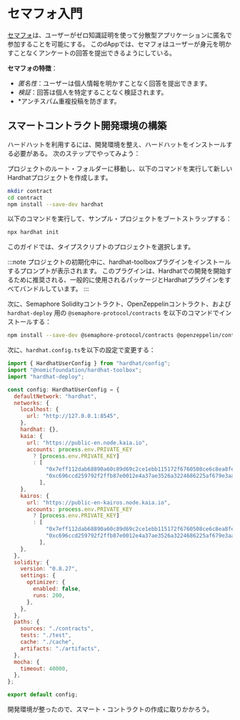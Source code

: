 # セマフォ入門

[セマフォ](https://github.com/semaphore-protocol/semaphore/tree/main)は、ユーザーがゼロ知識証明を使って分散型アプリケーションに匿名で参加することを可能にする。 このdAppでは、セマフォはユーザーが身元を明かすことなくアンケートの回答を提出できるようにしている。

**セマフォの特徴**：

- _匿名性_：ユーザーは個人情報を明かすことなく回答を提出できます。
- _検証_：回答は個人を特定することなく検証されます。
- \*アンチスパム重複投稿を防ぎます。

## スマートコントラクト開発環境の構築<a id="set-up-smart-contract-env"></a>

ハードハットを利用するには、開発環境を整え、ハードハットをインストールする必要がある。 次のステップでやってみよう：

プロジェクトのルート・フォルダーに移動し、以下のコマンドを実行して新しいHardhatプロジェクトを作成します。

```bash
mkdir contract
cd contract
npm install --save-dev hardhat
```

以下のコマンドを実行して、サンプル・プロジェクトをブートストラップする：

```bash
npx hardhat init 
```

このガイドでは、タイプスクリプトのプロジェクトを選択します。

:::note
プロジェクトの初期化中に、hardhat-toolboxプラグインをインストールするプロンプトが表示されます。 このプラグインは、Hardhatでの開発を開始するために推奨される、一般的に使用されるパッケージとHardhatプラグインをすべてバンドルしています。
:::

次に、Semaphore Solidityコントラクト、OpenZeppelinコントラクト、および `hardhat-deploy` 用の `@semaphore-protocol/contracts` を以下のコマンドでインストールする：

```bash
npm install --save-dev @semaphore-protocol/contracts @openzeppelin/contracts hardhat-deploy
```

次に、`hardhat.config.ts`を以下の設定で変更する：

```javascript
import { HardhatUserConfig } from "hardhat/config";
import "@nomicfoundation/hardhat-toolbox";
import "hardhat-deploy";

const config: HardhatUserConfig = {
  defaultNetwork: "hardhat",
  networks: {
    localhost: {
      url: "http://127.0.0.1:8545",
    },
    hardhat: {},
    kaia: {
      url: "https://public-en.node.kaia.io",
      accounts: process.env.PRIVATE_KEY
        ? [process.env.PRIVATE_KEY]
        : [
            "0x7eff112dab68890a60c89d69c2ce1ebb115172f6760508ce6c8ea8fe8afe1e20",
            "0xc696ccd259792f2ffb87e0012e4a37ae3526a3224686225af679e3aaa2aeab0d",
          ],
    },
    kairos: {
      url: "https://public-en-kairos.node.kaia.io",
      accounts: process.env.PRIVATE_KEY
        ? [process.env.PRIVATE_KEY]
        : [
            "0x7eff112dab68890a60c89d69c2ce1ebb115172f6760508ce6c8ea8fe8afe1e20",
            "0xc696ccd259792f2ffb87e0012e4a37ae3526a3224686225af679e3aaa2aeab0d",
          ],
    },
  },
  solidity: {
    version: "0.8.27",
    settings: {
      optimizer: {
        enabled: false,
        runs: 200,
      },
    },
  },
  paths: {
    sources: "./contracts",
    tests: "./test",
    cache: "./cache",
    artifacts: "./artifacts",
  },
  mocha: {
    timeout: 40000,
  },
};

export default config;
```

開発環境が整ったので、スマート・コントラクトの作成に取りかかろう。